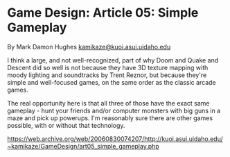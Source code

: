 # Game Design: Article 05: Simple Gameplay

By Mark Damon Hughes <kamikaze@kuoi.asui.uidaho.edu>

I think a large, and not well-recognized, part of why Doom and Quake and Descent did so well is not because they have 3D texture mapping with moody lighting and soundtracks by Trent Reznor, but because they're simple and well-focused games, on the same order as the classic arcade games.

The real opportunity here is that all three of those have the exact same gameplay - hunt your friends and/or computer monsters with big guns in a maze and pick up powerups. I'm reasonably sure there are other games possible, with or without that technology.

https://web.archive.org/web/20060830074207/http://kuoi.asui.uidaho.edu/~kamikaze/GameDesign/art05_simple_gameplay.php
